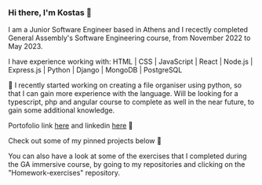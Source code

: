 ### Hi there, I'm Kostas  👋

I am a Junior Software Engineer based in Athens and I recectly completed General Assembly's Software Engineering course, from November 2022 to May 2023.

I have experience working with: HTML | CSS | JavaScript | React | Node.js | Express.js | Python | Django | MongoDB | PostgreSQL

🔭 I recently started working on creating a file organiser using python, so that I can gain more experience with the language. Will be looking for a typescript, php and angular course to complete as well in the near future, to gain some additional knowledge.

Portofolio link [here](https://kostas-fergadis.netlify.app/) and linkedin [here](https://www.linkedin.com/in/kostas-fergadis/) 🙂

Check out some of my pinned projects below 🌱

You can also have a look at some of the exercises that I completed during the GA immersive course, by going to my repositories and clicking on the "Homework-exercises" repository.
<!--
**Stylok5/Stylok5** is a ✨ _special_ ✨ repository because its `README.md` (this file) appears on your GitHub profile.

Here are some ideas to get you started:

- 🔭 I’m currently working on ...
- 🌱 I’m currently learning ...
- 👯 I’m looking to collaborate on ...
- 🤔 I’m looking for help with ...
- 💬 Ask me about ...
- 📫 How to reach me: ...
- 😄 Pronouns: ...
- ⚡ Fun fact: ...
-->
